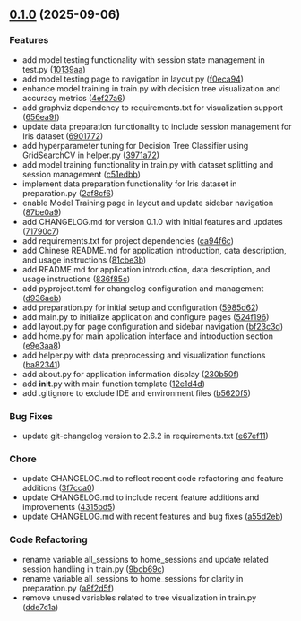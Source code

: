 <!-- insertion marker -->
<a name="0.1.0"></a>

## [0.1.0](https://github.com///compare/8bbc4d13eebd9294363d4cc7f1be6b13068866aa...0.1.0) (2025-09-06)

### Features

- add model testing functionality with session state management in test.py ([10139aa](https://github.com///commit/10139aadb740d1b1befae543e336670fc77ae3c1))
- add model testing page to navigation in layout.py ([f0eca94](https://github.com///commit/f0eca942df2b809c2d28fb3585e67882dcba086e))
- enhance model training in train.py with decision tree visualization and accuracy metrics ([4ef27a6](https://github.com///commit/4ef27a662e7548ab4f66a0a0e48f0862265db695))
- add graphviz dependency to requirements.txt for visualization support ([656ea9f](https://github.com///commit/656ea9f6330fdd8c47c94a22b3391e8e7f685a74))
- update data preparation functionality to include session management for Iris dataset ([6901772](https://github.com///commit/690177255c1c1554456d9e3d4f31a86be2df23bb))
- add hyperparameter tuning for Decision Tree Classifier using GridSearchCV in helper.py ([3971a72](https://github.com///commit/3971a72e6c1cc18bb104139cbd1dea48e8174257))
- add model training functionality in train.py with dataset splitting and session management ([c51edbb](https://github.com///commit/c51edbb2a50aaef04ac8c248cf5943fbce80416a))
- implement data preparation functionality for Iris dataset in preparation.py ([2af8cf6](https://github.com///commit/2af8cf6bacf3153be0d9a7f328b3c81dc049f3f2))
- enable Model Training page in layout and update sidebar navigation ([87be0a9](https://github.com///commit/87be0a9ec87a513bcedf1168ff908dc1ba62ca41))
- add CHANGELOG.md for version 0.1.0 with initial features and updates ([71790c7](https://github.com///commit/71790c7b12ff4bcbb439c951679bff22ffd6c4b9))
- add requirements.txt for project dependencies ([ca94f6c](https://github.com///commit/ca94f6c87788aec4d1665c01f2b0480021313bd5))
- add Chinese README.md for application introduction, data description, and usage instructions ([81cbe3b](https://github.com///commit/81cbe3b2a617107aa3153835f459b51fcd011627))
- add README.md for application introduction, data description, and usage instructions ([836f85c](https://github.com///commit/836f85cb3682ac833a22ca9a5030cf38334609f4))
- add pyproject.toml for changelog configuration and management ([d936aeb](https://github.com///commit/d936aebf396f7d0bcaf95f7e313beac9ad1dd154))
- add preparation.py for initial setup and configuration ([5985d62](https://github.com///commit/5985d62d3329ac2661a35a4361651562ce65b4c9))
- add main.py to initialize application and configure pages ([524f196](https://github.com///commit/524f196d9f888acd686e1cf539c51bee4a208205))
- add layout.py for page configuration and sidebar navigation ([bf23c3d](https://github.com///commit/bf23c3dbae4edf1172de1bd2c9867964de5aa01b))
- add home.py for main application interface and introduction section ([e9e3aa8](https://github.com///commit/e9e3aa89a6c0d6b11a07e283b146789414165b1d))
- add helper.py with data preprocessing and visualization functions ([ba82341](https://github.com///commit/ba82341ee43d0cc77f45980a64daab6d0fe96015))
- add about.py for application information display ([230b50f](https://github.com///commit/230b50f28574bfac003bdde9a03da3200cf1ebbf))
- add __init__.py with main function template ([12e1d4d](https://github.com///commit/12e1d4db01d190c6bad3b8f46eb5d25f8e040297))
- add .gitignore to exclude IDE and environment files ([b5620f5](https://github.com///commit/b5620f50f7a04c8eee12caad0e0eb99c966a3bca))

### Bug Fixes

- update git-changelog version to 2.6.2 in requirements.txt ([e67ef11](https://github.com///commit/e67ef1125b608e83e75dbe5fc505982fec338055))

### Chore

- update CHANGELOG.md to reflect recent code refactoring and feature additions ([3f7cca0](https://github.com///commit/3f7cca0f2ce7c641c5d214ece114da674d90fd68))
- update CHANGELOG.md to include recent feature additions and improvements ([4315bd5](https://github.com///commit/4315bd572843059ee2de493c8eb34367aa8dfc44))
- update CHANGELOG.md with recent features and bug fixes ([a55d2eb](https://github.com///commit/a55d2eb97276b54274be56e4e15bdbdd4e3ec100))

### Code Refactoring

- rename variable all_sessions to home_sessions and update related session handling in train.py ([9bcb69c](https://github.com///commit/9bcb69c3cefd9efb1356d9116a00a22b5e17f17a))
- rename variable all_sessions to home_sessions for clarity in preparation.py ([a8f2d5f](https://github.com///commit/a8f2d5f7b5e10a092443b744e2e556a35e71468b))
- remove unused variables related to tree visualization in train.py ([dde7c1a](https://github.com///commit/dde7c1a38bcde3d0753f2cc913a4a88096340954))

